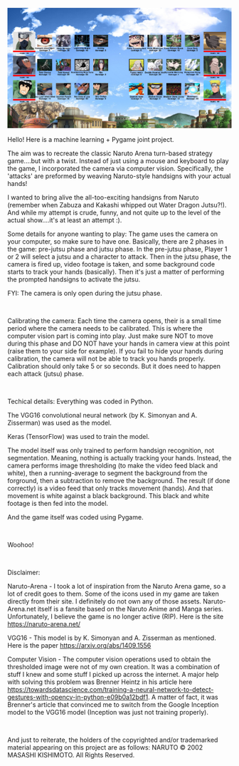 ![alt text](https://github.com/AveryGriffin/NarutoCV/blob/master/extras/mainscreen.PNG)

Hello! Here is a machine learning + Pygame joint project.

The aim was to recreate the classic Naruto Arena turn-based strategy game....but with a twist. Instead of just using a mouse and keyboard to play the game, I incorporated the camera via computer vision. Specifically, the 'attacks' are preformed by weaving Naruto-style handsigns with your actual hands!

I wanted to bring alive the all-too-exciting handsigns from Naruto (remember when Zabuza and Kakashi whipped out Water Dragon Jutsu?!). And while my attempt is crude, funny, and not quite up to the level of the actual show....it's at least an attempt :).


Some details for anyone wanting to play:
The game uses the camera on your computer, so make sure to have one. Basically, there are 2 phases in the game: pre-jutsu phase and jutsu phase. In the pre-jutsu phase, Player 1 or 2 will select a jutsu and a character to attack. Then in the jutsu phase, the camera is fired up, video footage is taken, and some background code starts to track your hands (basically). Then it's just a matter of performing the prompted handsigns to activate the jutsu.

FYI: The camera is only open during the jutsu phase.

<p>&nbsp
&nbsp</p>

Calibrating the camera:
Each time the camera opens, their is a small time period where the camera needs to be calibrated. This is where the computer vision part is coming into play. Just make sure NOT to move during this phase and DO NOT have your hands in camera view at this point (raise them to your side for example). If you fail to hide your hands during calibration, the camera will not be able to track you hands properly. Calibration should only take 5 or so seconds. But it does need to happen each attack (jutsu) phase.

<p>&nbsp
&nbsp</p>


Techical details:
Everything was coded in Python.

The VGG16 convolutional neural network (by K. Simonyan and A. Zisserman) was used as the model.

Keras (TensorFlow) was used to train the model.

The model itself was only trained to perform handsign recognition, not segmentation. Meaning, nothing is actually tracking your hands. Instead, the camera performs image thresholding (to make the video feed black and white), then a running-average to segment the background from the forground, then a subtraction to remove the background. The result (if done correctly) is a video feed that only tracks movement (hands). And that movement is white against a black background. This black and white footage is then fed into the model.

And the game itself was coded using Pygame.

<p>&nbsp
&nbsp
&nbsp</p>

Woohoo!

<p>&nbsp
&nbsp
&nbsp
&nbsp</p>

Disclaimer:

Naruto-Arena - I took a lot of inspiration from the Naruto Arena game, so a lot of credit goes to them. Some of the icons used in my game are taken directly from their site. I definitely do not own any of those assets. Naruto-Arena.net itself is a fansite based on the Naruto Anime and Manga series. Unfortunately, I believe the game is no longer active (RIP). Here is the site https://naruto-arena.net/

VGG16 - This model is by K. Simonyan and A. Zisserman as mentioned. Here is the paper https://arxiv.org/abs/1409.1556

Computer Vision - The computer vision operations used to obtain the thresholded image were not of my own creation. It was a combination of stuff I knew and some stuff I picked up across the internet. A major help with solving this problem was Brenner Heintz in his article here https://towardsdatascience.com/training-a-neural-network-to-detect-gestures-with-opencv-in-python-e09b0a12bdf1. A matter of fact, it was Brenner's article that convinced me to switch from the Google Inception model to the VGG16 model (Inception was just not training properly).

<p>&nbsp
&nbsp</p>

And just to reiterate, the holders of the copyrighted and/or trademarked material appearing on this project are as follows:
NARUTO © 2002 MASASHI KISHIMOTO. All Rights Reserved.
